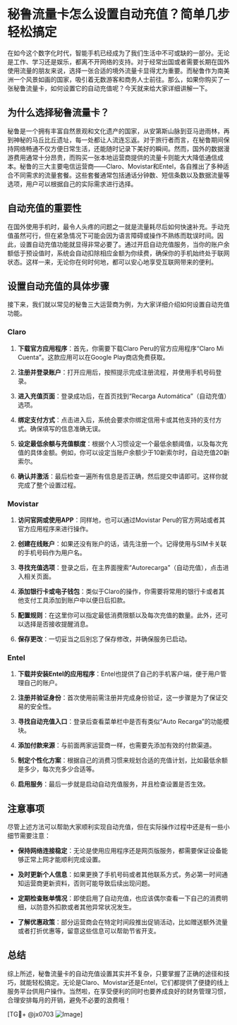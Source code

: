 # 秘鲁流量卡怎么设置自动充值？简单几步轻松搞定

在如今这个数字化时代，智能手机已经成为了我们生活中不可或缺的一部分。无论是工作、学习还是娱乐，都离不开网络的支持。对于经常出国或者需要长期在国外使用流量的朋友来说，选择一张合适的境外流量卡显得尤为重要。而秘鲁作为南美洲一个风景如画的国家，吸引着无数游客和商务人士前往。那么，如果你购买了一张秘鲁流量卡，如何设置它的自动充值呢？今天就来给大家详细讲解一下。

## 为什么选择秘鲁流量卡？

秘鲁是一个拥有丰富自然景观和文化遗产的国家，从安第斯山脉到亚马逊雨林，再到神秘的马丘比丘遗址，每一处都让人流连忘返。对于旅行者而言，在秘鲁期间保持网络畅通不仅方便日常生活，还能随时记录下美好的瞬间。然而，国外的数据漫游费用通常十分昂贵，而购买一张本地运营商提供的流量卡则能大大降低通信成本。秘鲁的三大主要电信运营商——Claro、Movistar和Entel，各自推出了多种适合不同需求的流量套餐。这些套餐通常包括通话分钟数、短信条数以及数据流量等选项，用户可以根据自己的实际需求进行选择。

## 自动充值的重要性

在国外使用手机时，最令人头疼的问题之一就是流量耗尽后如何快速补充。手动充值虽然可行，但在紧急情况下可能会因为语言障碍或操作不熟练而耽误时间。因此，设置自动充值功能就显得非常必要了。通过开启自动充值服务，当你的账户余额低于预设值时，系统会自动扣除相应金额为你续费，确保你的手机始终处于联网状态。这样一来，无论你在何时何地，都可以安心地享受互联网带来的便利。

## 设置自动充值的具体步骤

接下来，我们就以常见的秘鲁三大运营商为例，为大家详细介绍如何设置自动充值功能。

### Claro

1. **下载官方应用程序**：首先，你需要下载Claro Peru的官方应用程序“Claro Mi Cuenta”。这款应用可以在Google Play商店免费获取。
   
2. **注册并登录账户**：打开应用后，按照提示完成注册流程，并使用手机号码登录。

3. **进入充值页面**：登录成功后，在首页找到“Recarga Automática”（自动充值）选项。

4. **绑定支付方式**：点击进入后，系统会要求你绑定信用卡或其他支持的支付方式。确保填写的信息准确无误。

5. **设定最低余额与充值额度**：根据个人习惯设定一个最低余额阈值，以及每次充值的具体金额。例如，你可以设定当账户余额少于10新索尔时，自动充值20新索尔。

6. **确认并激活**：最后检查一遍所有信息是否正确，然后提交申请即可。这样你就完成了整个设置过程。

### Movistar

1. **访问官网或使用APP**：同样地，也可以通过Movistar Peru的官方网站或者其官方应用程序来进行操作。

2. **创建在线账户**：如果还没有账户的话，请先注册一个。记得使用与SIM卡关联的手机号码作为用户名。

3. **寻找充值选项**：登录之后，在主界面搜索“Autorecarga”（自动充值），点击进入相关页面。

4. **添加银行卡或电子钱包**：类似于Claro的操作，你需要将常用的银行卡或者其他支付工具添加到账户中以便日后扣款。

5. **配置规则**：在这里你可以指定最低消费限额以及每次充值的数量。此外，还可以选择是否接收提醒消息。

6. **保存更改**：一切妥当之后别忘了保存修改，并确保服务已启动。

### Entel

1. **下载并安装Entel的应用程序**：Entel也提供了自己的手机客户端，便于用户管理自己的账户。

2. **注册并验证身份**：首次使用前需注册并完成身份验证，这一步骤是为了保证交易的安全性。

3. **寻找自动充值入口**：登录后查看菜单栏中是否有类似“Auto Recarga”的功能模块。

4. **添加付款来源**：与前面两家运营商一样，也需要先添加有效的付款渠道。

5. **制定个性化方案**：根据自己的消费习惯来规划合适的充值计划，比如最低余额是多少，每次充多少合适等。

6. **启用服务**：最后一步就是启动自动充值服务，并且检查设置是否生效。

## 注意事项

尽管上述方法可以帮助大家顺利实现自动充值，但在实际操作过程中还是有一些小细节需要注意：

- **保持网络连接稳定**：无论是使用应用程序还是网页版服务，都需要保证设备能够正常上网才能顺利完成设置。
  
- **及时更新个人信息**：如果更换了手机号码或者其他联系方式，务必第一时间通知运营商更新资料，否则可能导致后续出现问题。

- **定期检查账单情况**：即使启用了自动充值，也应该偶尔查看一下自己的消费明细，以防意外扣款或者其他异常状况发生。

- **了解优惠政策**：部分运营商会在特定时间段推出促销活动，比如赠送额外流量或者打折优惠等，留意这些信息可以帮助节省开支。

## 总结

综上所述，秘鲁流量卡的自动充值设置其实并不复杂，只要掌握了正确的途径和技巧，就能轻松搞定。无论是Claro、Movistar还是Entel，它们都提供了便捷的线上服务平台供用户操作。当然啦，在享受便利的同时也要养成良好的财务管理习惯，合理安排每月的开销，避免不必要的浪费哦！

[TG💪+ @jx0703 ![Image](https://github.com/user-attachments/assets/dbca1d08-cadb-493c-b0ec-ad6f7a83f270)]